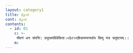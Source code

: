 ```yaml
---
layout: category1
title: ಶ್ಲೋಕ
cont: ಶ್ಲೋಕ
contents:
  - id: 01
    c: >- 
     यौवनं धन संपत्ति: प्रभुत्वमविवेकिता।<br>एकैकमप्यनर्थाय किमु यत्र चतुष्टयम्।।
    m: 
---
```

